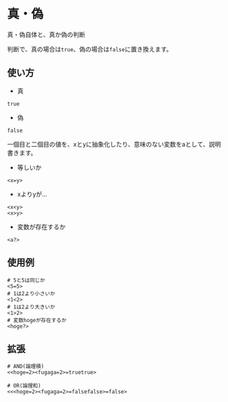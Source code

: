 # 真・偽
真・偽自体と、真か偽の判断

判断で、真の場合は`true`、偽の場合は`false`に置き換えます。
## 使い方
- 真
```
true
```
- 偽
```
false
```
一個目と二個目の値を、xとyに抽象化したり、意味のない変数をaとして、説明書きます。
- 等しいか
```
<x=y>
```
- xよりyが...
```
<x<y>
<x>y>
```
- 変数が存在するか
```
<a?>
```
## 使用例
```
# 5と5は同じか
<5=5>
# 1は2より小さいか
<1<2>
# 1は2より大きいか
<1>2>
# 変数hogeが存在するか
<hoge?>
```
## 拡張
```
# AND(論理積)
<<hoge=2><fugaga=2>=truetrue>

# OR(論理和)
<<<hoge=2><fugaga=2>=falsefalse>=false>
```